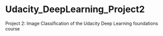 # Udacity_DeepLearning_Project2
Project 2: Image Classification of the Udacity Deep Learning foundations course
